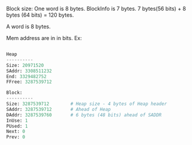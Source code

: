 Block size: One word is 8 bytes. BlockInfo is 7 bytes. 7 bytes(56 bits) + 8 bytes (64 bits) = 120 bytes. 

A word is 8 bytes.

Mem address are in in bits.
Ex:
``` python

Heap
----------
Size: 20971520
SAddr: 3308511232
End: 3329482752
FFree: 3287539712

Block:
----------
Size: 3287539712        # Heap size - 4 bytes of Heap header
SAddr: 3287539712       # Ahead of Heap 
DAddr: 3287539760       # 6 bytes (48 bits) ahead of SADDR
InUse: 1
PUsed: 1
Next: 0
Prev: 0
```
